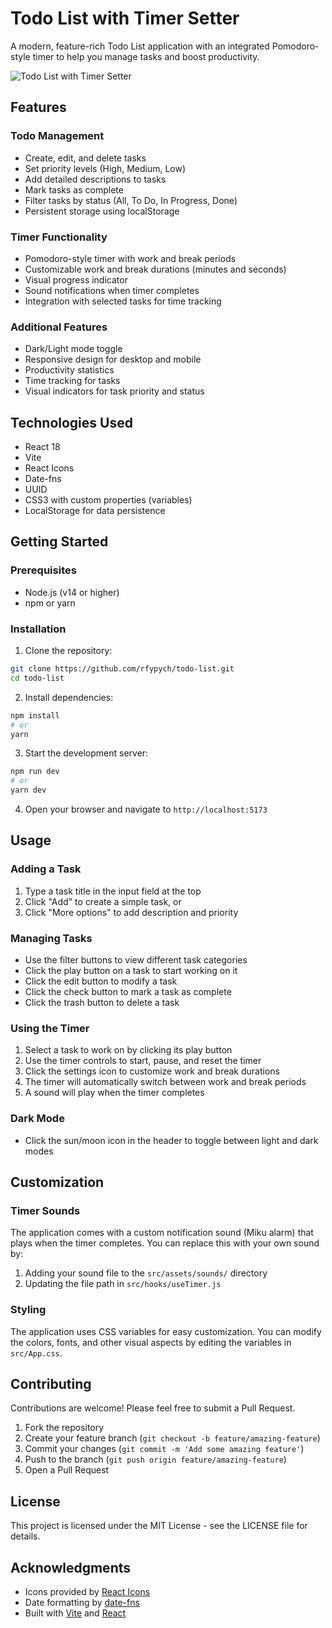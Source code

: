 # Todo List with Timer Setter

A modern, feature-rich Todo List application with an integrated Pomodoro-style timer to help you manage tasks and boost productivity.

![Todo List with Timer Setter](https://i.imgur.com/YourScreenshotHere.png)

## Features

### Todo Management
- Create, edit, and delete tasks
- Set priority levels (High, Medium, Low)
- Add detailed descriptions to tasks
- Mark tasks as complete
- Filter tasks by status (All, To Do, In Progress, Done)
- Persistent storage using localStorage

### Timer Functionality
- Pomodoro-style timer with work and break periods
- Customizable work and break durations (minutes and seconds)
- Visual progress indicator
- Sound notifications when timer completes
- Integration with selected tasks for time tracking

### Additional Features
- Dark/Light mode toggle
- Responsive design for desktop and mobile
- Productivity statistics
- Time tracking for tasks
- Visual indicators for task priority and status

## Technologies Used

- React 18
- Vite
- React Icons
- Date-fns
- UUID
- CSS3 with custom properties (variables)
- LocalStorage for data persistence

## Getting Started

### Prerequisites
- Node.js (v14 or higher)
- npm or yarn

### Installation

1. Clone the repository:
```bash
git clone https://github.com/rfypych/todo-list.git
cd todo-list
```

2. Install dependencies:
```bash
npm install
# or
yarn
```

3. Start the development server:
```bash
npm run dev
# or
yarn dev
```

4. Open your browser and navigate to `http://localhost:5173`

## Usage

### Adding a Task
1. Type a task title in the input field at the top
2. Click "Add" to create a simple task, or
3. Click "More options" to add description and priority

### Managing Tasks
- Use the filter buttons to view different task categories
- Click the play button on a task to start working on it
- Click the edit button to modify a task
- Click the check button to mark a task as complete
- Click the trash button to delete a task

### Using the Timer
1. Select a task to work on by clicking its play button
2. Use the timer controls to start, pause, and reset the timer
3. Click the settings icon to customize work and break durations
4. The timer will automatically switch between work and break periods
5. A sound will play when the timer completes

### Dark Mode
- Click the sun/moon icon in the header to toggle between light and dark modes

## Customization

### Timer Sounds
The application comes with a custom notification sound (Miku alarm) that plays when the timer completes. You can replace this with your own sound by:

1. Adding your sound file to the `src/assets/sounds/` directory
2. Updating the file path in `src/hooks/useTimer.js`

### Styling
The application uses CSS variables for easy customization. You can modify the colors, fonts, and other visual aspects by editing the variables in `src/App.css`.

## Contributing

Contributions are welcome! Please feel free to submit a Pull Request.

1. Fork the repository
2. Create your feature branch (`git checkout -b feature/amazing-feature`)
3. Commit your changes (`git commit -m 'Add some amazing feature'`)
4. Push to the branch (`git push origin feature/amazing-feature`)
5. Open a Pull Request

## License

This project is licensed under the MIT License - see the LICENSE file for details.

## Acknowledgments

- Icons provided by [React Icons](https://react-icons.github.io/react-icons/)
- Date formatting by [date-fns](https://date-fns.org/)
- Built with [Vite](https://vitejs.dev/) and [React](https://reactjs.org/)
